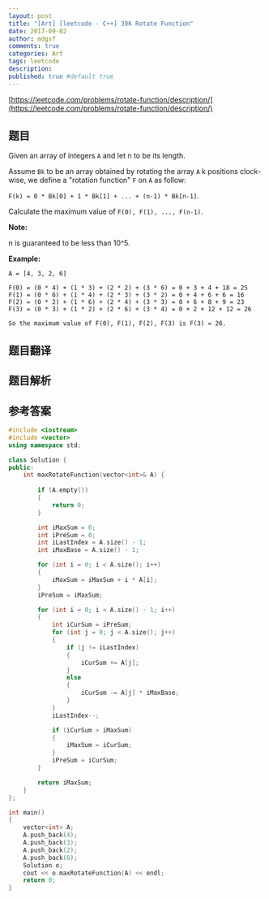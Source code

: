 ```yaml
---
layout: post
title: "[Art] [leetcode - C++] 396 Rotate Function"
date: 2017-09-02
author: mdgsf
comments: true
categories: Art
tags: leetcode
description:
published: true #default true
---
```


[https://leetcode.com/problems/rotate-function/description/](https://leetcode.com/problems/rotate-function/description/)

## 题目

Given an array of integers `A` and let n to be its length.

Assume `Bk` to be an array obtained by rotating the array `A` k positions clock-wise, we define a "rotation function" `F` on `A` as follow:

`F(k) = 0 * Bk[0] + 1 * Bk[1] + ... + (n-1) * Bk[n-1]`.

Calculate the maximum value of `F(0), F(1), ..., F(n-1)`.

**Note:**

n is guaranteed to be less than 10^5.

**Example:**

```
A = [4, 3, 2, 6]

F(0) = (0 * 4) + (1 * 3) + (2 * 2) + (3 * 6) = 0 + 3 + 4 + 18 = 25
F(1) = (0 * 6) + (1 * 4) + (2 * 3) + (3 * 2) = 0 + 4 + 6 + 6 = 16
F(2) = (0 * 2) + (1 * 6) + (2 * 4) + (3 * 3) = 0 + 6 + 8 + 9 = 23
F(3) = (0 * 3) + (1 * 2) + (2 * 6) + (3 * 4) = 0 + 2 + 12 + 12 = 26

So the maximum value of F(0), F(1), F(2), F(3) is F(3) = 26.
```

## 题目翻译

## 题目解析

## 参考答案

```c++
#include <iostream>
#include <vector>
using namespace std;

class Solution {
public:
	int maxRotateFunction(vector<int>& A) {
		
		if (A.empty())
		{
			return 0;
		}

		int iMaxSum = 0;
		int iPreSum = 0;
		int iLastIndex = A.size() - 1;
		int iMaxBase = A.size() - 1;

		for (int i = 0; i < A.size(); i++)
		{
			iMaxSum = iMaxSum + i * A[i];
		}
		iPreSum = iMaxSum;

		for (int i = 0; i < A.size() - 1; i++)
		{
			int iCurSum = iPreSum;
			for (int j = 0; j < A.size(); j++)
			{
				if (j != iLastIndex)
				{
					iCurSum += A[j];
				}
				else
				{
					iCurSum -= A[j] * iMaxBase;
				}
			}
			iLastIndex--;

			if (iCurSum > iMaxSum)
			{
				iMaxSum = iCurSum;
			}
			iPreSum = iCurSum;
		}

		return iMaxSum;
	}
};

int main()
{
	vector<int> A;
	A.push_back(4);
	A.push_back(3);
	A.push_back(2);
	A.push_back(6);
	Solution o;
	cout << o.maxRotateFunction(A) << endl;
	return 0;
}
```
